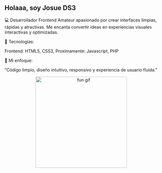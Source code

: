 ## Holaaa, soy Josue DS3

💻 Desarrollador Frontend Amateur apasionado por crear interfaces limpias, rápidas y atractivas.
Me encanta convertir ideas en experiencias visuales interactivas y optimizadas.

🚀 Tecnologías:

Frontend: HTML5, CSS3, 
Proximamente: Javascript, PHP

🎯 Mi enfoque:

“Código limpio, diseño intuitivo, responsivo y experiencia de usuario fluida.”

<div align="center">
  <img height="300" src="https://pa1.narvii.com/6081/157c5c4495deeb7925526c44f9b6e9a6eba77707_hq.gif" alt="fun gif" />
</div>
